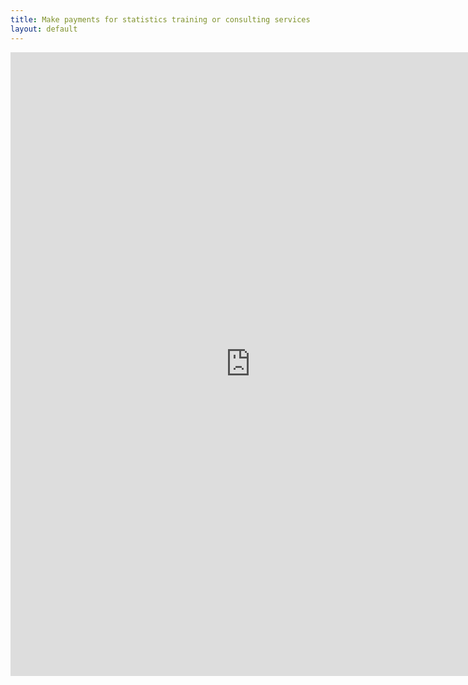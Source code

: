 ```yaml
---
title: Make payments for statistics training or consulting services
layout: default
---
```



<iframe width="768" height="998" src="https://zohosecurepay.com/checkout/ln0zy71-so1krugdh2nkh/Payment-for-statistics-training-or-consulting" style="border:none;"></iframe>

